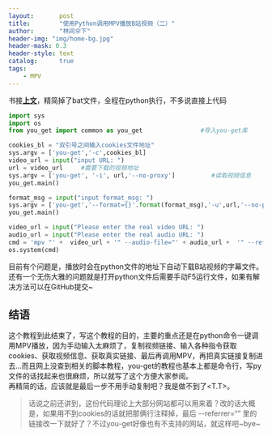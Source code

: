 ```yaml
---
layout:       post
title:        "使用Python调用MPV播放B站视频（二）"
author:       "林间伞下"
header-img: "img/home-bg.jpg"
header-mask: 0.3
header-style: text
catalog:      true
tags:
    - MPV
---
```


书接[**上文**](https://wurarara.github.io/posts/使用Python调用MPV播放B站视频1)，精简掉了bat文件，全程在python执行，不多说直接上代码

```python
import sys
import os
from you_get import common as you_get                #导入you-get库

cookies_bl = "双引号之间输入cookies文件地址"
sys.argv = ['you-get','-c',cookies_bl]
video_url = input("input URL: ")
url = video_url     #需要下载的视频地址
sys.argv = ['you-get', '-i', url,'--no-proxy']          #读取视频信息
you_get.main()

format_msg = input("input format_msg: ")
sys.argv = ['you-get','--format={}'.format(format_msg),'-u',url,'--no-proxy']   #读取视频真实链接
you_get.main()

video_url = input("Please enter the real video URL: ")
audio_url = input("Please enter the real audio URL: ")
cmd = 'mpv "' +  video_url + '" --audio-file="' + audio_url +  '" --referrer="https://www.bilibili.com" --no-ytdl'
os.system(cmd)

```


目前有个问题是，播放时会在python文件的地址下自动下载B站视频的字幕文件。还有一个无伤大雅的问题就是打开python文件后需要手动F5运行文件，如果有解决方法可以在GitHub提交~

## **结语**
这个教程到此结束了，写这个教程的目的，主要的重点还是在python命令一键调用MPV播放，因为手动输入太麻烦了，复制视频链接、输入各种指令获取cookies、获取视频信息、获取真实链接、最后再调用MPV，再把真实链接复制进去...而且网上没查到相关的脚本教程，you-get的教程也基本上都是命令行，写py文件的话找起来也很麻烦，所以就写了这个方便大家参阅。<br>再精简的话，应该就是最后一步不用手动复制吧？我是做不到了<T.T>。

>话说之前还讲到，这份代码理论上大部分网站都可以用来着？改的话大概是，如果用不到cookies的话就把那俩行注释掉，最后 --referrer=“” 里的链接改一下就好了？不过you-get好像也有不支持的网站，就这样吧~bye~
